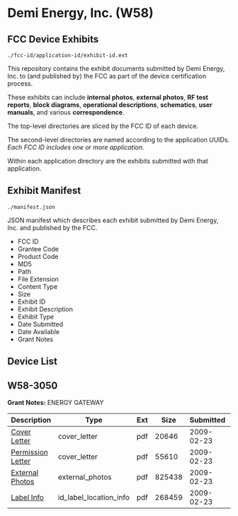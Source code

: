 # Demi Energy, Inc. (W58)
## FCC Device Exhibits

```
./fcc-id/application-id/exhibit-id.ext
```

This repository contains the exhibit documents submitted by Demi Energy, Inc. to (and published by) the FCC as part of the device certification process.

These exhibits can include **internal photos**, **external photos**, **RF test reports**, **block diagrams**, **operational descriptions**, **schematics**, **user manuals**, and various **correspondence**.

The top-level directories are sliced by the FCC ID of each device.

The second-level directories are named according to the application UUIDs. *Each FCC ID includes one or more application.*

Within each application directory are the exhibits submitted with that application. 

## Exhibit Manifest

```
./manifest.json
```

JSON manifest which describes each exhibit submitted by Demi Energy, Inc. and published by the FCC.

- FCC ID
- Grantee Code
- Product Code
- MD5
- Path
- File Extension
- Content Type
- Size
- Exhibit ID
- Exhibit Description
- Exhibit Type
- Date Submitted
- Date Available
- Grant Notes

## Device List
## W58-3050
**Grant Notes:** ENERGY GATEWAY

| Description | Type | Ext | Size | Submitted | Available |
| ----------- | ---- | --- | ---- | --------- | --------- |
| [Cover Letter](W58-3050/656793b7978903f022605a2637777e68/1071785.pdf) | cover_letter | pdf | 20646 | 2009-02-23 | 2009-02-23 |
| [Permission Letter](W58-3050/656793b7978903f022605a2637777e68/1071788.pdf) | cover_letter | pdf | 55610 | 2009-02-23 | 2009-02-23 |
| [External Photos](W58-3050/656793b7978903f022605a2637777e68/1071786.pdf) | external_photos | pdf | 825438 | 2009-02-23 | 2009-02-23 |
| [Label Info](W58-3050/656793b7978903f022605a2637777e68/1071787.pdf) | id_label_location_info | pdf | 268459 | 2009-02-23 | 2009-02-23 |
